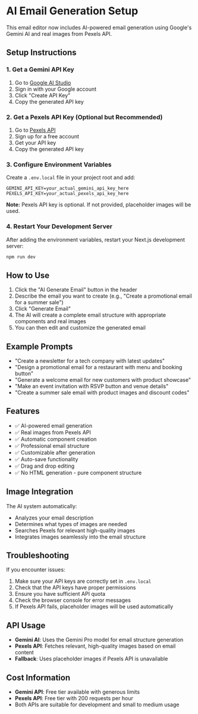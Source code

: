 # AI Email Generation Setup

This email editor now includes AI-powered email generation using Google's Gemini AI and real images from Pexels API.

## Setup Instructions

### 1. Get a Gemini API Key

1. Go to [Google AI Studio](https://makersuite.google.com/app/apikey)
2. Sign in with your Google account
3. Click "Create API Key"
4. Copy the generated API key

### 2. Get a Pexels API Key (Optional but Recommended)

1. Go to [Pexels API](https://www.pexels.com/api/)
2. Sign up for a free account
3. Get your API key
4. Copy the generated API key

### 3. Configure Environment Variables

Create a `.env.local` file in your project root and add:

```env
GEMINI_API_KEY=your_actual_gemini_api_key_here
PEXELS_API_KEY=your_actual_pexels_api_key_here
```

**Note:** Pexels API key is optional. If not provided, placeholder images will be used.

### 4. Restart Your Development Server

After adding the environment variables, restart your Next.js development server:

```bash
npm run dev
```

## How to Use

1. Click the "AI Generate Email" button in the header
2. Describe the email you want to create (e.g., "Create a promotional email for a summer sale")
3. Click "Generate Email"
4. The AI will create a complete email structure with appropriate components and real images
5. You can then edit and customize the generated email

## Example Prompts

- "Create a newsletter for a tech company with latest updates"
- "Design a promotional email for a restaurant with menu and booking button"
- "Generate a welcome email for new customers with product showcase"
- "Make an event invitation with RSVP button and venue details"
- "Create a summer sale email with product images and discount codes"

## Features

- ✅ AI-powered email generation
- ✅ Real images from Pexels API
- ✅ Automatic component creation
- ✅ Professional email structure
- ✅ Customizable after generation
- ✅ Auto-save functionality
- ✅ Drag and drop editing
- ✅ No HTML generation - pure component structure

## Image Integration

The AI system automatically:
- Analyzes your email description
- Determines what types of images are needed
- Searches Pexels for relevant high-quality images
- Integrates images seamlessly into the email structure

## Troubleshooting

If you encounter issues:

1. Make sure your API keys are correctly set in `.env.local`
2. Check that the API keys have proper permissions
3. Ensure you have sufficient API quota
4. Check the browser console for error messages
5. If Pexels API fails, placeholder images will be used automatically

## API Usage

- **Gemini AI**: Uses the Gemini Pro model for email structure generation
- **Pexels API**: Fetches relevant, high-quality images based on email content
- **Fallback**: Uses placeholder images if Pexels API is unavailable

## Cost Information

- **Gemini API**: Free tier available with generous limits
- **Pexels API**: Free tier with 200 requests per hour
- Both APIs are suitable for development and small to medium usage 